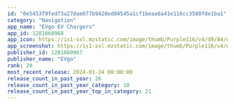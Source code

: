 ```yaml
---
id: "0e5453f9fed73a27dae077b9420ed04545a1cf1beaa6a41e116cc3588fde1ba1"
category: "Navigation"
app_name: "EVgo EV Chargers"
app_id: 1281660968
app_icon: https://is1-ssl.mzstatic.com/image/thumb/Purple116/v4/d9/84/e1/d984e14b-6c44-955f-060c-99bf0c323612/AppIcon-0-0-1x_U007emarketing-0-5-0-85-220.png/1024x1024bb.png
app_screenshot: https://is1-ssl.mzstatic.com/image/thumb/Purple116/v4/eb/c2/ea/ebc2eac8-e8d0-2c5b-6b9a-e0537c604b55/d8fdbf40-86ae-4713-b66f-0551cca81a07_app-store-screens-1242x2688_01_Discover.jpg/1242x2688bb.png
publisher_id: 1281660967
publisher_name: "EVgo"
rank: 20
most_recent_release: 2024-01-24 00:00:00
release_count_in_past_year: 26
release_count_in_past_year_category: 10
release_count_in_past_year_top_in_category: 21
---
```

